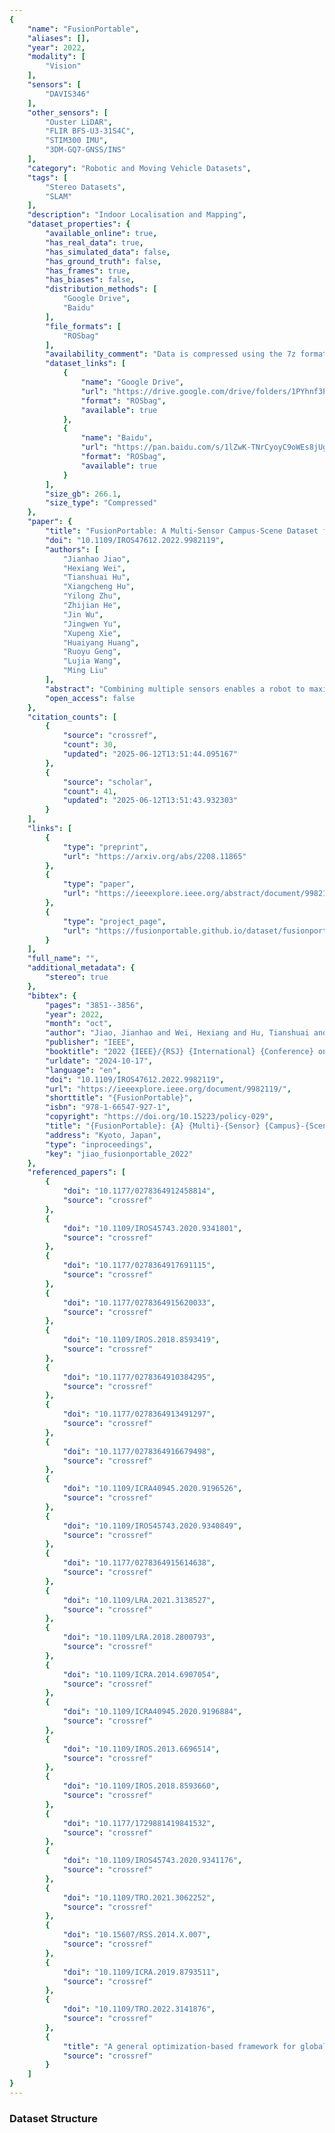 ```yaml
---
{
    "name": "FusionPortable",
    "aliases": [],
    "year": 2022,
    "modality": [
        "Vision"
    ],
    "sensors": [
        "DAVIS346"
    ],
    "other_sensors": [
        "Ouster LiDAR",
        "FLIR BFS-U3-31S4C",
        "STIM300 IMU",
        "3DM-GQ7-GNSS/INS"
    ],
    "category": "Robotic and Moving Vehicle Datasets",
    "tags": [
        "Stereo Datasets",
        "SLAM"
    ],
    "description": "Indoor Localisation and Mapping",
    "dataset_properties": {
        "available_online": true,
        "has_real_data": true,
        "has_simulated_data": false,
        "has_ground_truth": false,
        "has_frames": true,
        "has_biases": false,
        "distribution_methods": [
            "Google Drive",
            "Baidu"
        ],
        "file_formats": [
            "ROSbag"
        ],
        "availability_comment": "Data is compressed using the 7z format",
        "dataset_links": [
            {
                "name": "Google Drive",
                "url": "https://drive.google.com/drive/folders/1PYhnf3PlY5r0hbyzWDGTUTPxRMl6SYa-?usp=sharing",
                "format": "ROSbag",
                "available": true
            },
            {
                "name": "Baidu",
                "url": "https://pan.baidu.com/s/1lZwK-TNrCyoyC9oWEs8jUg?pwd=byj8",
                "format": "ROSbag",
                "available": true
            }
        ],
        "size_gb": 266.1,
        "size_type": "Compressed"
    },
    "paper": {
        "title": "FusionPortable: A Multi-Sensor Campus-Scene Dataset for Evaluation of Localization and Mapping Accuracy on Diverse Platforms",
        "doi": "10.1109/IROS47612.2022.9982119",
        "authors": [
            "Jianhao Jiao",
            "Hexiang Wei",
            "Tianshuai Hu",
            "Xiangcheng Hu",
            "Yilong Zhu",
            "Zhijian He",
            "Jin Wu",
            "Jingwen Yu",
            "Xupeng Xie",
            "Huaiyang Huang",
            "Ruoyu Geng",
            "Lujia Wang",
            "Ming Liu"
        ],
        "abstract": "Combining multiple sensors enables a robot to maximize its perceptual awareness of environments and enhance its robustness to external disturbance, crucial to robotic navigation. This paper proposes the FusionPortable benchmark, a complete multi-sensor dataset with a diverse set of sequences for mobile robots. This paper presents three contributions. We first advance a portable and versatile multi-sensor suite that offers rich sensory measurements: 10Hz LiDAR point clouds, 20Hz stereo frame images, high-rate and asynchronous events from stereo event cameras, 200Hz inertial readings from an IMU, and 10Hz GPS signal. Sensors are already temporally synchronized in hardware. This device is lightweight, self-contained, and has plug-and-play support for mobile robots. Second, we construct a dataset by collecting 17 sequences that cover a variety of environments on the campus by exploiting multiple robot platforms for data collection. Some sequences are challenging to existing SLAM algorithms. Third, we provide ground truth for the decouple localization and mapping performance evaluation. We additionally evaluate state-of-the-art SLAM approaches and identify their limitations. The dataset, consisting of raw sensor measurements, ground truth, calibration data, and evaluated algorithms, will be released.",
        "open_access": false
    },
    "citation_counts": [
        {
            "source": "crossref",
            "count": 30,
            "updated": "2025-06-12T13:51:44.095167"
        },
        {
            "source": "scholar",
            "count": 41,
            "updated": "2025-06-12T13:51:43.932303"
        }
    ],
    "links": [
        {
            "type": "preprint",
            "url": "https://arxiv.org/abs/2208.11865"
        },
        {
            "type": "paper",
            "url": "https://ieeexplore.ieee.org/abstract/document/9982119"
        },
        {
            "type": "project_page",
            "url": "https://fusionportable.github.io/dataset/fusionportable_v2/"
        }
    ],
    "full_name": "",
    "additional_metadata": {
        "stereo": true
    },
    "bibtex": {
        "pages": "3851--3856",
        "year": 2022,
        "month": "oct",
        "author": "Jiao, Jianhao and Wei, Hexiang and Hu, Tianshuai and Hu, Xiangcheng and Zhu, Yilong and He, Zhijian and Wu, Jin and Yu, Jingwen and Xie, Xupeng and Huang, Huaiyang and Geng, Ruoyu and Wang, Lujia and Liu, Ming",
        "publisher": "IEEE",
        "booktitle": "2022 {IEEE}/{RSJ} {International} {Conference} on {Intelligent} {Robots} and {Systems} ({IROS})",
        "urldate": "2024-10-17",
        "language": "en",
        "doi": "10.1109/IROS47612.2022.9982119",
        "url": "https://ieeexplore.ieee.org/document/9982119/",
        "shorttitle": "{FusionPortable}",
        "isbn": "978-1-66547-927-1",
        "copyright": "https://doi.org/10.15223/policy-029",
        "title": "{FusionPortable}: {A} {Multi}-{Sensor} {Campus}-{Scene} {Dataset} for {Evaluation} of {Localization} and {Mapping} {Accuracy} on {Diverse} {Platforms}",
        "address": "Kyoto, Japan",
        "type": "inproceedings",
        "key": "jiao_fusionportable_2022"
    },
    "referenced_papers": [
        {
            "doi": "10.1177/0278364912458814",
            "source": "crossref"
        },
        {
            "doi": "10.1109/IROS45743.2020.9341801",
            "source": "crossref"
        },
        {
            "doi": "10.1177/0278364917691115",
            "source": "crossref"
        },
        {
            "doi": "10.1177/0278364915620033",
            "source": "crossref"
        },
        {
            "doi": "10.1109/IROS.2018.8593419",
            "source": "crossref"
        },
        {
            "doi": "10.1177/0278364910384295",
            "source": "crossref"
        },
        {
            "doi": "10.1177/0278364913491297",
            "source": "crossref"
        },
        {
            "doi": "10.1177/0278364916679498",
            "source": "crossref"
        },
        {
            "doi": "10.1109/ICRA40945.2020.9196526",
            "source": "crossref"
        },
        {
            "doi": "10.1109/IROS45743.2020.9340849",
            "source": "crossref"
        },
        {
            "doi": "10.1177/0278364915614638",
            "source": "crossref"
        },
        {
            "doi": "10.1109/LRA.2021.3138527",
            "source": "crossref"
        },
        {
            "doi": "10.1109/LRA.2018.2800793",
            "source": "crossref"
        },
        {
            "doi": "10.1109/ICRA.2014.6907054",
            "source": "crossref"
        },
        {
            "doi": "10.1109/ICRA40945.2020.9196884",
            "source": "crossref"
        },
        {
            "doi": "10.1109/IROS.2013.6696514",
            "source": "crossref"
        },
        {
            "doi": "10.1109/IROS.2018.8593660",
            "source": "crossref"
        },
        {
            "doi": "10.1177/1729881419841532",
            "source": "crossref"
        },
        {
            "doi": "10.1109/IROS45743.2020.9341176",
            "source": "crossref"
        },
        {
            "doi": "10.1109/TRO.2021.3062252",
            "source": "crossref"
        },
        {
            "doi": "10.15607/RSS.2014.X.007",
            "source": "crossref"
        },
        {
            "doi": "10.1109/ICRA.2019.8793511",
            "source": "crossref"
        },
        {
            "doi": "10.1109/TRO.2022.3141876",
            "source": "crossref"
        },
        {
            "title": "A general optimization-based framework for global pose estimation with multiple sensors",
            "source": "crossref"
        }
    ]
}
---
```


### Dataset Structure
